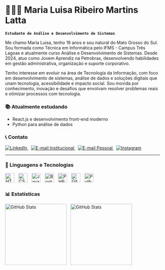 # 👩🏻‍💻 Maria Luisa Ribeiro Martins Latta
**`Estudante de Análise e Desenvolvimento de Sistemas `**

Me chamo Maria Luisa, tenho 19 anos e sou natural do Mato Grosso do Sul. Sou formada como Técnica em Informática pelo IFMS - Campus Três Lagoas e atualmente curso Análise e Desenvolvimento de Sistemas. Desde 2024, atuo como Jovem Aprendiz na Petrobras, desenvolvendo habilidades em gestão administrativa, organização e suporte corporativo.

Tenho interesse em evoluir na área de Tecnologia da Informação, com foco em desenvolvimento de sistemas, análise de dados e soluções digitais que unam tecnologia, acessibilidade e impacto social. Sou movida por conhecimento, inovação e desafios que envolvam resolver problemas reais e otimizar processos com tecnologia.

### 📚 Atualmente estudando
- React.js e desenvolvimento front-end moderno  
- Python para análise de dados  

### 📞 Contato

<p align="left">
  <a href="https://www.linkedin.com/in/malulatta" target="_blank">
    <img 
      alt="LinkedIn"
      title="Conecte-se comigo no LinkedIn"
      src="https://custom-icon-badges.demolab.com/badge/-LinkedIn-%230A66C2?style=for-the-badge&logo=linkedin&logoColor=white&labelColor=0A66C2"
    />
  </a>
&nbsp;
  <a href="mailto:maria.latta2@estudante.ifms.edu.br" target="_blank">
    <img 
      alt="E-mail Institucional"
      title="Enviar e-mail institucional"
      src="https://custom-icon-badges.demolab.com/badge/-E--mail%20Institucional-%230078D4?style=for-the-badge&logo=gmail&logoColor=white&labelColor=0078D4"
    />
  </a>
  &nbsp;
  <a href="mailto:malulatta@gmail.com" target="_blank">
    <img 
      alt="E-mail Pessoal"
      title="Enviar e-mail pessoal"
      src="https://custom-icon-badges.demolab.com/badge/-E--mail%20Pessoal-%23D44638?style=for-the-badge&logo=gmail&logoColor=white&labelColor=D44638"
    />
  </a>
  &nbsp;
<a href="https://www.instagram.com/malulatta_" target="_blank">
<img 
      alt="Instagram"
      title="Siga-me no Instagram"
      src="https://custom-icon-badges.demolab.com/badge/-Instagram-%23E4405F?style=for-the-badge&logo=instagram&logoColor=white&labelColor=E4405F"
    />
</a>
</p>

---

### 🤖 Linguagens e Tecnologias

<img 
    align="left" 
    alt="HTML"
    title="HTML" 
    width="30px" 
    style="padding-right: 10px;" 
    src="https://cdn.jsdelivr.net/gh/devicons/devicon@latest/icons/html5/html5-original.svg" 
/>
<img 
    align="left" 
    alt="CSS" 
    title="CSS"
    width="30px" 
    style="padding-right: 10px;" 
    src="https://cdn.jsdelivr.net/gh/devicons/devicon@latest/icons/css3/css3-original.svg" 
/>
<img 
    align="left" 
    alt="JavaScript" 
    title="JavaScript"
    width="30px" 
    style="padding-right: 10px;" 
    src="https://cdn.jsdelivr.net/gh/devicons/devicon@latest/icons/javascript/javascript-original.svg" 
/>
<img 
    align="left" 
    alt="Bootstrap"
    title="Bootstrap" 
    width="30px" 
    style="padding-right: 10px;" 
    src="https://cdn.jsdelivr.net/gh/devicons/devicon@latest/icons/bootstrap/bootstrap-original.svg" 
/>
<img 
    align="left" 
    alt="PHP" 
    title="PHP"
    width="30px" 
    style="padding-right: 10px;" 
    src="https://cdn.jsdelivr.net/gh/devicons/devicon@latest/icons/php/php-original.svg" 
/>
<img 
    align="left" 
    alt="Git" 
    title="Git"
    width="30px" 
    style="padding-right: 10px;" 
    src="https://cdn.jsdelivr.net/gh/devicons/devicon@latest/icons/git/git-original.svg" 
/>
<img 
    align="left" 
    alt="Python" 
    title="Python"
    width="30px" 
    style="padding-right: 10px;" 
    src="https://cdn.jsdelivr.net/gh/devicons/devicon@latest/icons/python/python-original.svg" 
/>

<br/>
<br/>

### 📊 Estatísticas

<p>
  <img 
    align="left" 
    alt="GitHub Stats" 
    height="200" 
    style="padding-right: 10px;" 
    src="https://github-readme-stats.vercel.app/api?username=malulattaa&show_icons=true&theme=dracula&include_all_commits=true&locale=pt-br" 
  />

<img 
      align="left" 
      alt="GitHub Stats" 
      height="200" 
      src="https://github-readme-stats.vercel.app/api/top-langs/?username=malulattaa&theme=dracula&layout=compact&custom_title=Tecnologias&langs_count=9" 
  />

</p>
